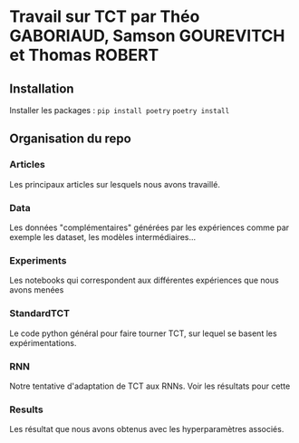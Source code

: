 # Travail sur TCT par Théo GABORIAUD, Samson GOUREVITCH et Thomas ROBERT
## Installation
Installer les packages : 
```pip install poetry```
```poetry install```
## Organisation du repo
### Articles
Les principaux articles sur lesquels nous avons travaillé.
### Data 
Les données "complémentaires" générées par les expériences comme par exemple les dataset, les modèles intermédiaires...
### Experiments
Les notebooks qui correspondent aux différentes expériences que nous avons menées
### StandardTCT
Le code python général pour faire tourner TCT, sur lequel se basent les expérimentations.
### RNN
Notre tentative d'adaptation de TCT aux RNNs. Voir les résultats pour cette 
### Results
Les résultat que nous avons obtenus avec les hyperparamètres associés.